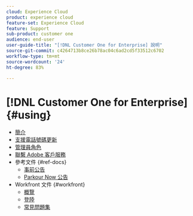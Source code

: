 ```yaml
---
cloud: Experience Cloud
product: experience cloud
feature-set: Experience Cloud
feature: Support
sub-product: customer one
audience: end-user
user-guide-title: "[!DNL Customer One for Enterprise] 說明"
source-git-commit: c4264713b8ce26b78ac04c6ad2cd5f33512c6702
workflow-type: tm+mt
source-wordcount: '24'
ht-degree: 83%

---
```



# [!DNL Customer One for Enterprise] {#using}

+ [簡介](home.md)
+ [支援電話號碼更新](phone-numbers.md)
+ [管理員角色](admin-roles.md)
+ [聯繫 Adobe 客戶服務](customer-care.md)
+ 參考文件 {#ref-docs}
   + [事前公告](intro-customer-support.md)
   + [Parkour Now 公告](parkour-now.md)
+ Workfront 文件 {#workfront}
   + [概覽](overview.md)
   + [登陸](landing.md)
   + [常見問題集](faq.md)

